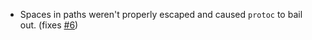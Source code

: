 * Spaces in paths weren't properly escaped and caused `protoc` to bail out. (fixes [#6](https://github.com/sbt/sbt-protobuf/issues/12))
